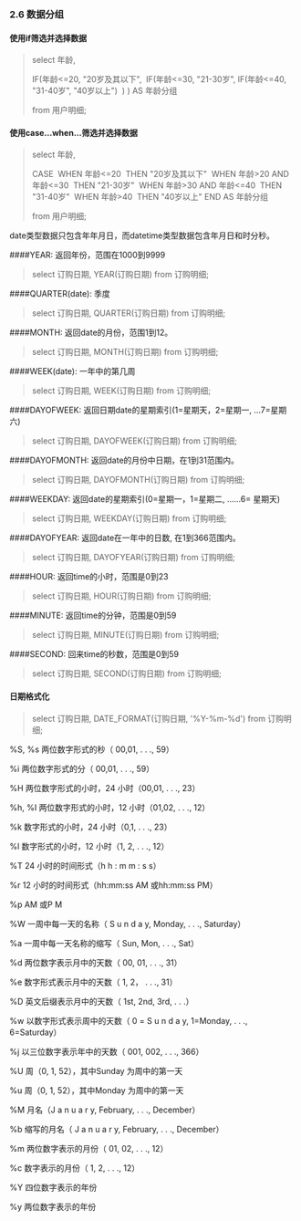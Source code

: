 ### 2.6 数据分组

#### 使用if筛选并选择数据

> select 年龄,
>
> IF(年龄<=20, "20岁及其以下",
> ​	IF(年龄<=30, "21-30岁",
> ​		IF(年龄<=40, "31-40岁", "40岁以上")
> ​	)
> ) AS 年龄分组
>
> from 用户明细;

#### 使用case…when…筛选并选择数据

> select 年龄,
>
> CASE 
> ​	WHEN 年龄<=20 
> ​		THEN "20岁及其以下"
> ​	WHEN 年龄>20 AND 年龄<=30
> ​		THEN "21-30岁"
> ​	WHEN 年龄>30 AND 年龄<=40
> ​		THEN "31-40岁"
> ​    WHEN 年龄>40
> ​		THEN "40岁以上"
> END AS 年龄分组
>
> from 用户明细;

date类型数据只包含年年月日，而datetime类型数据包含年月日和时分秒。

####YEAR: 返回年份，范围在1000到9999

> select 订购日期, YEAR(订购日期) from 订购明细;

####QUARTER(date): 季度
> select 订购日期, QUARTER(订购日期) from 订购明细;

####MONTH: 返回date的月份，范围1到12。  
> select 订购日期, MONTH(订购日期) from 订购明细;

####WEEK(date): 一年中的第几周
> select 订购日期, WEEK(订购日期) from 订购明细;

####DAYOFWEEK: 返回日期date的星期索引(1=星期天，2=星期一, …7=星期六)
> select 订购日期, DAYOFWEEK(订购日期) from 订购明细;

 ####DAYOFMONTH: 返回date的月份中日期，在1到31范围内。  
> select 订购日期, DAYOFMONTH(订购日期) from 订购明细;

####WEEKDAY: 返回date的星期索引(0=星期一，1=星期二, ……6= 星期天)
> select 订购日期, WEEKDAY(订购日期) from 订购明细;

####DAYOFYEAR: 返回date在一年中的日数, 在1到366范围内。  
> select 订购日期, DAYOFYEAR(订购日期) from 订购明细;

####HOUR: 返回time的小时，范围是0到23
> select 订购日期, HOUR(订购日期) from 订购明细;

####MINUTE: 返回time的分钟，范围是0到59
> select 订购日期, MINUTE(订购日期) from 订购明细;

####SECOND: 回来time的秒数，范围是0到59
> select 订购日期, SECOND(订购日期) from 订购明细;

#### 日期格式化

> select 订购日期, DATE_FORMAT(订购日期, '%Y-%m-%d') from 订购明细;

%S, %s 两位数字形式的秒（ 00,01, . . ., 59）

%i 两位数字形式的分（ 00,01, . . ., 59）

%H 两位数字形式的小时，24 小时（00,01, . . ., 23）

%h, %I 两位数字形式的小时，12 小时（01,02, . . ., 12）

%k 数字形式的小时，24 小时（0,1, . . ., 23）

%l 数字形式的小时，12 小时（1, 2, . . ., 12）

%T 24 小时的时间形式（h h : m m : s s）

%r 12 小时的时间形式（hh:mm:ss AM 或hh:mm:ss PM）

%p AM 或P M

%W 一周中每一天的名称（ S u n d a y, Monday, . . ., Saturday）

%a 一周中每一天名称的缩写（ Sun, Mon, . . ., Sat）

%d 两位数字表示月中的天数（ 00, 01, . . ., 31）

%e 数字形式表示月中的天数（ 1, 2， . . ., 31）

%D 英文后缀表示月中的天数（ 1st, 2nd, 3rd, . . .）

%w 以数字形式表示周中的天数（ 0 = S u n d a y, 1=Monday, . . ., 6=Saturday）

%j 以三位数字表示年中的天数（ 001, 002, . . ., 366）

%U 周（0, 1, 52），其中Sunday 为周中的第一天

%u 周（0, 1, 52），其中Monday 为周中的第一天

%M 月名（J a n u a r y, February, . . ., December）

%b 缩写的月名（ J a n u a r y, February, . . ., December）

%m 两位数字表示的月份（ 01, 02, . . ., 12）

%c 数字表示的月份（ 1, 2, . . ., 12）

%Y 四位数字表示的年份

%y 两位数字表示的年份



